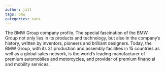 ```yaml
---
author: jill
tags: bmw
categories: cars
---
```

The BMW Group company profile.
The special fascination of the BMW Group not only lies in its products and technology, 
but also in the company’s history, written by inventors, pioneers and brilliant designers. 
Today, the BMW Group, with its 31 production and assembly facilities in 15 countries as well 
as a global sales network, is the world’s leading manufacturer of premium automobiles and motorcycles, 
and provider of premium financial and mobility services.
